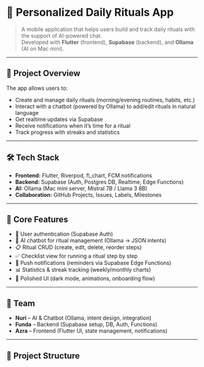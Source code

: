 # 🌱 Personalized Daily Rituals App

> A mobile application that helps users build and track daily rituals with the support of AI-powered chat.  
> Developed with **Flutter** (frontend), **Supabase** (backend), and **Ollama** (AI on Mac mini).

---

## 🚀 Project Overview
The app allows users to:
- Create and manage daily rituals (morning/evening routines, habits, etc.)
- Interact with a chatbot (powered by Ollama) to add/edit rituals in natural language
- Get realtime updates via Supabase
- Receive notifications when it’s time for a ritual
- Track progress with streaks and statistics

---

## 🛠 Tech Stack
- **Frontend:** Flutter, Riverpod, fl_chart, FCM notifications
- **Backend:** Supabase (Auth, Postgres DB, Realtime, Edge Functions)
- **AI:** Ollama (Mac mini server, Mistral 7B / Llama 3 8B)
- **Collaboration:** GitHub Projects, Issues, Labels, Milestones

---

## 📱 Core Features
- 🔑 User authentication (Supabase Auth)  
- 💬 AI chatbot for ritual management (Ollama → JSON intents)  
- 📋 Ritual CRUD (create, edit, delete, reorder steps)  
- ✅ Checklist view for running a ritual step by step  
- 🔔 Push notifications (reminders via Supabase Edge Functions)  
- 📊 Statistics & streak tracking (weekly/monthly charts)  
- 🎨 Polished UI (dark mode, animations, onboarding flow)  

---

## 👥 Team
- **Nuri** – AI & Chatbot (Ollama, intent design, integration)  
- **Funda** – Backend (Supabase setup, DB, Auth, Functions)  
- **Azra** – Frontend (Flutter UI, state management, notifications)  

---

## 📂 Project Structure
